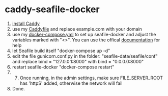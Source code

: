 # caddy-seafile-docker
1. [install Caddy](https://caddyserver.com/docs/install)
2. use my [Caddyfile](https://github.com/xhz8s/Caddy-seafile-docker/blob/main/Caddyfile) and replace example.com with your domain
3. use my [docker-compose.yml](https://github.com/xhz8s/Caddy-seafile-docker/blob/main/docker-compose.yml) to set up seafile-docker and adjust the variables marked with "<>". You can use the offical [documentation](https://manual.seafile.com/docker/deploy_seafile_with_docker/) for help
4. let Seafile build itself "docker-compose up -d"
5. edit the file gunicorn.conf.py in the folder: "seafile-data/seafile/conf" and replace bind = "127.0.0.1:8000" with bind = "0.0.0.0:8000"
6. restart seafile-docker "docker-compose restart"
7. 7. Once running, in the admin settings, make sure FILE_SERVER_ROOT has 'httpS' added, otherwise the network will fail
8. Done.
